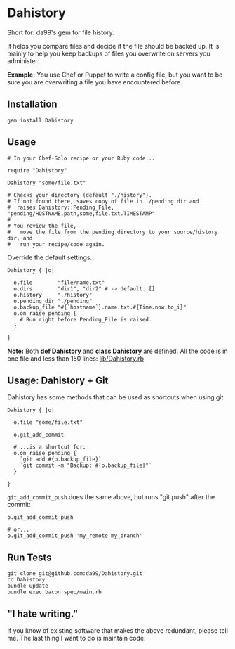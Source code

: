
Dahistory
=========

Short for: da99's gem for file history.

It helps you compare files and decide if the file should be backed up.
It is mainly to help you keep backups of files you overwrite on servers you administer.

**Example:** You use Chef or Puppet to write a config file, but you want to be sure you
are overwriting a file you have encountered before.

Installation
------------

    gem install Dahistory

Usage
------

    # In your Chef-Solo recipe or your Ruby code...

    require "Dahistory"
    
    Dahistory "some/file.txt" 
    
    # Checks your directory (default "./history").
    # If not found there, saves copy of file in ./pending dir and
    #  raises Dahistory::Pending_File, "pending/HOSTNAME,path,some,file.txt.TIMESTAMP"
    #
    # You review the file,
    #   move the file from the pending directory to your source/history dir, and 
    #   run your recipe/code again.

Override the default settings:

    Dahistory { |o|
    
      o.file        "file/name.txt"
      o.dirs        "dir1", "dir2" # -> default: []
      o.history     "./history" 
      o.pending_dir "./pending"
      o.backup_file "#{`hostname`}.name.txt.#{Time.now.to_i}"
      o.on_raise_pending {
        # Run right before Pending_File is raised.
      }
      
    }

**Note:** 
Both **def Dahistory** and **class Dahistory** are defined. 
All the code is in one file and less than 150 lines: 
[lib/Dahistory.rb](https://github.com/da99/Dahistory/blob/master/lib/Dahistory.rb)

Usage: Dahistory + Git
-----------------------

Dahistory has some methods that can be used as shortcuts when using git.

    Dahistory { |o|
    
      o.file "some/file.txt"

      o.git_add_commit

      # ...is a shortcut for:
      o.on_raise_pending {
        `git add #{o.backup_file}`
        `git commit -m "Backup: #{o.backup_file}"`
      }

    }
 
`git_add_commit_push` does the same above, 
but runs "git push" after the commit:

    o.git_add_commit_push
    
    # or...
    o.git_add_commit_push 'my_remote my_branch' 

Run Tests
---------

    git clone git@github.com:da99/Dahistory.git
    cd Dahistory
    bundle update
    bundle exec bacon spec/main.rb

"I hate writing."
-----------------------------

If you know of existing software that makes the above redundant,
please tell me. The last thing I want to do is maintain code.

